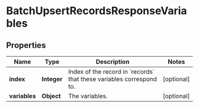 

# BatchUpsertRecordsResponseVariables

## Properties

Name | Type | Description | Notes
------------ | ------------- | ------------- | -------------
**index** | **Integer** | Index of the record in &#x60;records&#x60; that these variables correspond to. |  [optional]
**variables** | **Object** | The variables. |  [optional]



